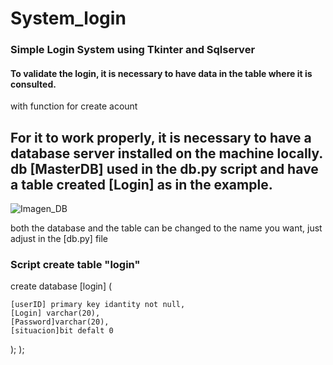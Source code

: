 # System_login

### Simple Login System using Tkinter and Sqlserver

#### To validate the login, it is necessary to have data in the table where it is consulted.

with function for create acount


## For it to work properly, it is necessary to have a database server installed on the machine locally. db [MasterDB] used in the db.py script and have a table created [Login] as in the example.

![Imagen_DB](https://github.com/santosgv/System_login/blob/master/db.png)




both the database and the table can be changed to the name you want, just adjust in the [db.py] file


### Script create table "login"

create database [login]
(

    [userID] primary key idantity not null,
    [Login] varchar(20),
    [Password]varchar(20),
    [situacion]bit defalt 0
    
 );
);
